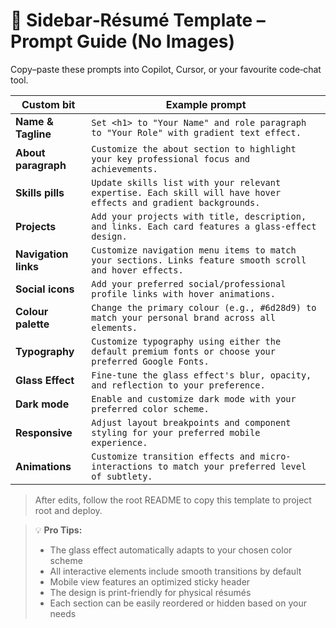 # 📝 Sidebar‑Résumé Template – Prompt Guide (No Images)

Copy–paste these prompts into Copilot, Cursor, or your favourite code‑chat tool.

| Custom bit           | Example prompt                                                                                                  |
| -------------------- | --------------------------------------------------------------------------------------------------------------- |
| **Name & Tagline**   | `Set <h1> to "Your Name" and role paragraph to "Your Role" with gradient text effect.`                          |
| **About paragraph**  | `Customize the about section to highlight your key professional focus and achievements.`                        |
| **Skills pills**     | `Update skills list with your relevant expertise. Each skill will have hover effects and gradient backgrounds.` |
| **Projects**         | `Add your projects with title, description, and links. Each card features a glass-effect design.`               |
| **Navigation links** | `Customize navigation menu items to match your sections. Links feature smooth scroll and hover effects.`        |
| **Social icons**     | `Add your preferred social/professional profile links with hover animations.`                                   |
| **Colour palette**   | `Change the primary colour (e.g., #6d28d9) to match your personal brand across all elements.`                   |
| **Typography**       | `Customize typography using either the default premium fonts or choose your preferred Google Fonts.`            |
| **Glass Effect**     | `Fine-tune the glass effect's blur, opacity, and reflection to your preference.`                                |
| **Dark mode**        | `Enable and customize dark mode with your preferred color scheme.`                                              |
| **Responsive**       | `Adjust layout breakpoints and component styling for your preferred mobile experience.`                         |
| **Animations**       | `Customize transition effects and micro-interactions to match your preferred level of subtlety.`                |

> After edits, follow the root README to copy this template to project root and deploy.

> 💡 **Pro Tips:**
>
> - The glass effect automatically adapts to your chosen color scheme
> - All interactive elements include smooth transitions by default
> - Mobile view features an optimized sticky header
> - The design is print-friendly for physical résumés
> - Each section can be easily reordered or hidden based on your needs
